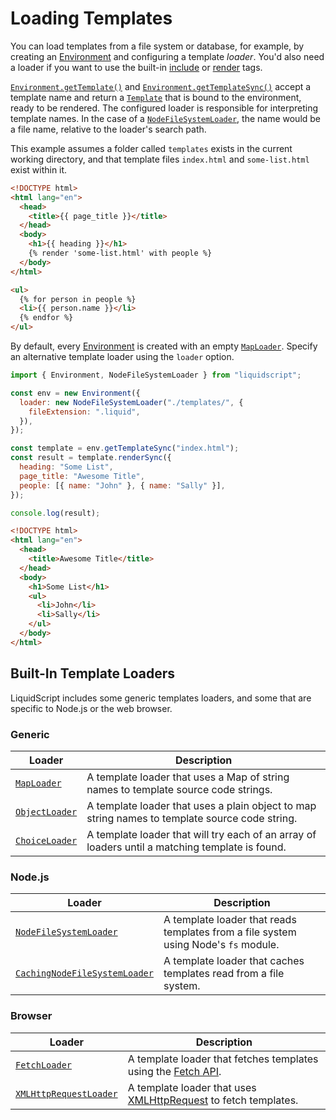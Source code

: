# Loading Templates

You can load templates from a file system or database, for example, by creating an [Environment](../api/classes/Environment.md) and configuring a template _loader_. You'd also need a loader if you want to use the built-in [include](../language/tags.md#include) or [render](../language/tags.md#render) tags.

[`Environment.getTemplate()`](../api/classes/Environment.md#gettemplate) and [`Environment.getTemplateSync()`](../api/classes/Environment.md#gettemplatesync) accept a template name and return a [`Template`](../api/classes/Template.md) that is bound to the environment, ready to be rendered. The configured loader is responsible for interpreting template names. In the case of a [`NodeFileSystemLoader`](../api/classes/NodeFileSystemLoader.md), the name would be a file name, relative to the loader's search path.

This example assumes a folder called `templates` exists in the current working directory, and that template files `index.html` and `some-list.html` exist within it.

```html title="templates/index.html"
<!DOCTYPE html>
<html lang="en">
  <head>
    <title>{{ page_title }}</title>
  </head>
  <body>
    <h1>{{ heading }}</h1>
    {% render 'some-list.html' with people %}
  </body>
</html>
```

```html title="templates/some-list.html"
<ul>
  {% for person in people %}
  <li>{{ person.name }}</li>
  {% endfor %}
</ul>
```

By default, every [Environment](../api/classes/Environment.md) is created with an empty [`MapLoader`](../api/classes/MapLoader.md). Specify an alternative template loader using the `loader` option.

```js
import { Environment, NodeFileSystemLoader } from "liquidscript";

const env = new Environment({
  loader: new NodeFileSystemLoader("./templates/", {
    fileExtension: ".liquid",
  }),
});

const template = env.getTemplateSync("index.html");
const result = template.renderSync({
  heading: "Some List",
  page_title: "Awesome Title",
  people: [{ name: "John" }, { name: "Sally" }],
});

console.log(result);
```

```html title="Output"
<!DOCTYPE html>
<html lang="en">
  <head>
    <title>Awesome Title</title>
  </head>
  <body>
    <h1>Some List</h1>
    <ul>
      <li>John</li>
      <li>Sally</li>
    </ul>
  </body>
</html>
```

## Built-In Template Loaders

LiquidScript includes some generic templates loaders, and some that are specific to Node.js or the web browser.

### Generic

| Loader                                           | Description                                                                                     |
| ------------------------------------------------ | ----------------------------------------------------------------------------------------------- |
| [`MapLoader`](../api/classes/MapLoader.md)       | A template loader that uses a Map of string names to template source code strings.              |
| [`ObjectLoader`](../api/classes/ObjectLoader.md) | A template loader that uses a plain object to map string names to template source code string.  |
| [`ChoiceLoader`](../api/classes/ChoiceLoader.md) | A template loader that will try each of an array of loaders until a matching template is found. |

### Node.js

| Loader                                                                         | Description                                                                         |
| ------------------------------------------------------------------------------ | ----------------------------------------------------------------------------------- |
| [`NodeFileSystemLoader`](../api/classes/NodeFileSystemLoader.md)               | A template loader that reads templates from a file system using Node's `fs` module. |
| [`CachingNodeFileSystemLoader`](../api/classes/CachingNodeFileSystemLoader.md) | A template loader that caches templates read from a file system.                    |

### Browser

| Loader                                                           | Description                                                                                                                       |
| ---------------------------------------------------------------- | --------------------------------------------------------------------------------------------------------------------------------- |
| [`FetchLoader`](../api/classes/FetchLoader.md)                   | A template loader that fetches templates using the [Fetch API](https://developer.mozilla.org/en-US/docs/Web/API/Fetch_API).       |
| [`XMLHttpRequestLoader`](../api/classes/XMLHttpRequestLoader.md) | A template loader that uses [XMLHttpRequest](https://developer.mozilla.org/en-US/docs/Web/API/XMLHttpRequest) to fetch templates. |
